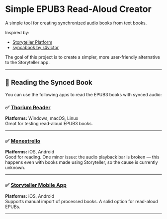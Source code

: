 # Simple EPUB3 Read-Aloud Creator

A simple tool for creating synchronized audio books from text books.

Inspired by:
- [Storyteller Platform](https://storyteller-platform.gitlab.io/storyteller/)
- [syncabook by r4victor](https://github.com/r4victor/syncabook)

The goal of this project is to create a simpler, more user-friendly alternative to the Storyteller app.

---

## 📖 Reading the Synced Book

You can use the following apps to read the EPUB3 books with synced audio:

### ✅ [Thorium Reader](https://www.edrlab.org/software/thorium-reader/)  
**Platforms:** Windows, macOS, Linux  
Great for testing read-aloud EPUB3 books.

---

### ✅ [Menestrello](https://github.com/readbeyond/menestrello)  
**Platforms:** iOS, Android  
Good for reading. One minor issue: the audio playback bar is broken — this happens even with books made using Storyteller, so the cause is currently unknown.

---

### ✅ [Storyteller Mobile App](https://storyteller-platform.gitlab.io/storyteller/docs/reading-your-books/storyteller-apps)  
**Platforms:** iOS, Android  
Supports manual import of processed books. A solid option for read-aloud EPUBs.

---
